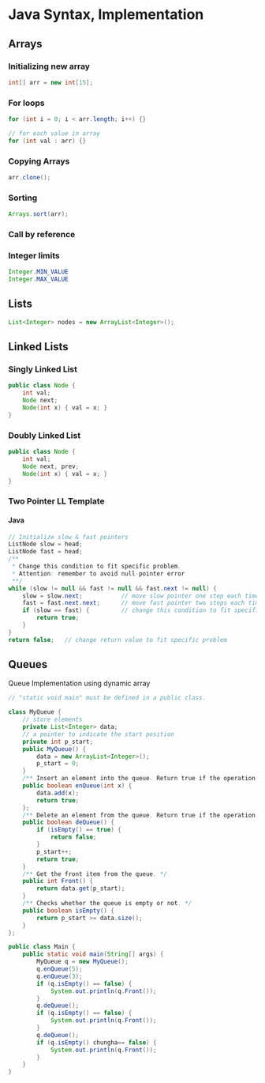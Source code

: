 # Java Syntax, Implementation

## Arrays
### Initializing new array
```java
int[] arr = new int[15];
```

### For loops
```java
for (int i = 0; i < arr.length; i++) {}

// for each value in array
for (int val : arr) {}
```

### Copying Arrays
```java
arr.clone();
```

### Sorting 
```java
Arrays.sort(arr);
```

### Call by reference

### Integer limits
```java
Integer.MIN_VALUE
Integer.MAX_VALUE
```

## Lists
```java
List<Integer> nodes = new ArrayList<Integer>();
```

## Linked Lists
### Singly Linked List
```java
public class Node {
    int val;
    Node next;
    Node(int x) { val = x; }
}
```

### Doubly Linked List
```java
public class Node {
    int val;
    Node next, prev;
    Node(int x) { val = x; }
}
```
### Two Pointer LL Template
#### Java
```java
// Initialize slow & fast pointers
ListNode slow = head;
ListNode fast = head;
/**
 * Change this condition to fit specific problem.
 * Attention: remember to avoid null-pointer error
 **/
while (slow != null && fast != null && fast.next != null) {
    slow = slow.next;           // move slow pointer one step each time
    fast = fast.next.next;      // move fast pointer two steps each time
    if (slow == fast) {         // change this condition to fit specific problem
        return true;
    }
}
return false;   // change return value to fit specific problem
```
## Queues
Queue Implementation using dynamic array
```java
// "static void main" must be defined in a public class.

class MyQueue {
    // store elements
    private List<Integer> data;         
    // a pointer to indicate the start position
    private int p_start;            
    public MyQueue() {
        data = new ArrayList<Integer>();
        p_start = 0;
    }
    /** Insert an element into the queue. Return true if the operation is successful. */
    public boolean enQueue(int x) {
        data.add(x);
        return true;
    };    
    /** Delete an element from the queue. Return true if the operation is successful. */
    public boolean deQueue() {
        if (isEmpty() == true) {
            return false;
        }
        p_start++;
        return true;
    }
    /** Get the front item from the queue. */
    public int Front() {
        return data.get(p_start);
    }
    /** Checks whether the queue is empty or not. */
    public boolean isEmpty() {
        return p_start >= data.size();
    }     
};

public class Main {
    public static void main(String[] args) {
        MyQueue q = new MyQueue();
        q.enQueue(5);
        q.enQueue(3);
        if (q.isEmpty() == false) {
            System.out.println(q.Front());
        }
        q.deQueue();
        if (q.isEmpty() == false) {
            System.out.println(q.Front());
        }
        q.deQueue();
        if (q.isEmpty() chungha== false) {
            System.out.println(q.Front());
        }
    }
}
```